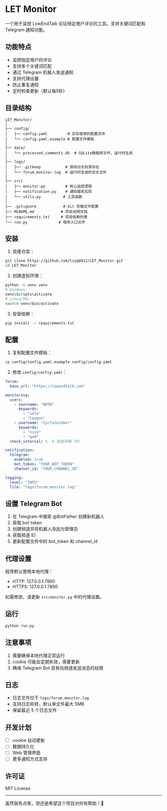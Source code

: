 # LET Monitor

一个用于监控 LowEndTalk 论坛特定用户评论的工具。支持关键词匹配和 Telegram 通知功能。

## 功能特点

- 监控指定用户的评论
- 支持多个关键词匹配
- 通过 Telegram 机器人发送通知
- 支持代理设置
- 防止重复通知
- 定时检查更新（默认每5秒）

## 目录结构

```angular2html
LET_Monitor/
│
├── config/
│   ├── config.yaml         # 实际使用的配置文件
│   └── config.yaml.example # 配置文件模板
│
├── data/
│   └── processed_comments.db  # SQLite数据库文件，运行时生成
│
├── logs/
│   ├── .gitkeep           # 保持日志目录存在
│   └── forum_monitor.log  # 运行时生成的日志文件
│
├── src/
│   ├── monitor.py         # 核心监控逻辑
│   ├── notification.py    # 通知服务实现
│   └── utils.py          # 工具函数
│
├── .gitignore            # Git 忽略文件配置
├── README.md            # 项目说明文档
├── requirements.txt     # 项目依赖列表
└── run.py              # 程序入口文件
```


## 安装

1. 克隆仓库：
```bash
git clone https://github.com/lzyq0912/LET_Monitor.git
cd LET_Monitor
```

2. 创建虚拟环境：
```bash
python -m venv venv
# Windows:
venv\Scripts\activate
# Linux/Mac:
source venv/bin/activate
```

3. 安装依赖：
```bash
pip install -r requirements.txt
```

## 配置

1. 复制配置文件模板：
```bash
cp config/config.yaml.example config/config.yaml
```

2. 修改 `config/config.yaml`：
```yaml
forum:
  base_url: "https://lowendtalk.com"

monitoring:
  users:
    - username: "NDTN"
      keywords:
        - "sale"
        - "Coupon"
    - username: "CycloneJoker"
      keywords:
        - "nice"
        - "god"
  check_interval: 5  # 检查间隔（秒）

notification:
  telegram:
    enabled: true
    bot_token: "YOUR_BOT_TOKEN"
    channel_id: "YOUR_CHANNEL_ID"

logging:
  level: "INFO"
  file: "logs/forum_monitor.log"
```

## 设置 Telegram Bot

1. 在 Telegram 中搜索 @BotFather 创建新机器人
2. 获取 bot token
3. 创建频道并将机器人添加为管理员
4. 获取频道 ID
5. 更新配置文件中的 bot_token 和 channel_id

## 代理设置

程序默认使用本地代理：
- HTTP: 127.0.0.1:7890
- HTTPS: 127.0.0.1:7890

如需修改，请更新 `src/monitor.py` 中的代理设置。

## 运行

```bash
python run.py
```

## 注意事项

1. 需要确保本地代理正常运行
2. cookie 可能会定期失效，需要更新
3. 确保 Telegram Bot 具有向频道发送消息的权限

## 日志

- 日志文件位于 `logs/forum_monitor.log`
- 支持日志轮转，默认单文件最大 5MB
- 保留最近 5 个日志文件

## 开发计划

- [ ] cookie 自动更新
- [ ] 数据持久化
- [ ] Web 管理界面
- [ ] 更多通知方式支持

## 许可证

MIT License

---
虽然我有点笨，但还是希望这个项目对你有帮助！🤗